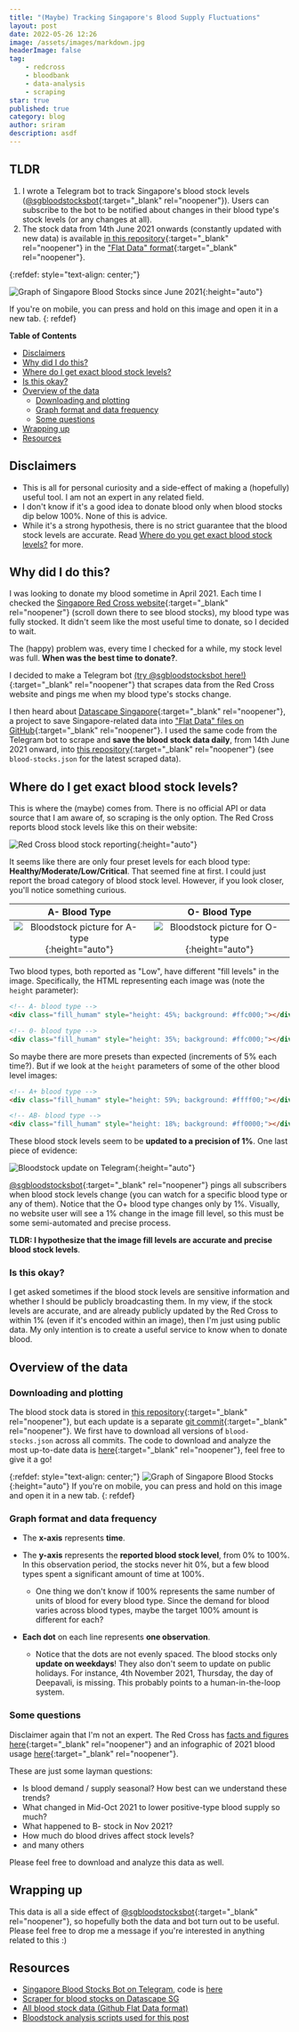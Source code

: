 ```yaml
---
title: "(Maybe) Tracking Singapore's Blood Supply Fluctuations"
layout: post
date: 2022-05-26 12:26
image: /assets/images/markdown.jpg
headerImage: false
tag:
    - redcross
    - bloodbank
    - data-analysis
    - scraping
star: true
published: true
category: blog
author: sriram
description: asdf
---
```


## TLDR

1. I wrote a Telegram bot to track Singapore's blood stock levels ([@sgbloodstocksbot](https://t.me/sgbloodstocksbot){:target="\_blank" rel="noopener"}). Users can subscribe to the bot to be notified about changes in their blood type's stock levels (or any changes at all).
1. The stock data from 14th June 2021 onwards (constantly updated with new data) is available [in this repository](https://github.com/datascapesg/red-cross-blood-stocks){:target="\_blank" rel="noopener"} in the ["Flat Data" format](https://next.github.com/projects/flat-data){:target="\_blank" rel="noopener"}.

{:refdef: style="text-align: center;"}

![Graph of Singapore Blood Stocks since June 2021](/assets/images/bloodstocks/bloodstocks-jun21-may22.png){:height="auto"}

If you're on mobile, you can press and hold on this image and open it in a new tab.
{: refdef}

<!-- markdown-toc start - Don't edit this section. Run M-x markdown-toc-refresh-toc -->

**Table of Contents**

-   [Disclaimers](#disclaimers)
-   [Why did I do this?](#why-did-i-do-this)
-   [Where do I get exact blood stock levels?](#where-do-i-get-exact-blood-stock-levels)
-   [Is this okay?](#is-this-okay)
-   [Overview of the data](#overview-of-the-data)
    -   [Downloading and plotting](#downloading-and-plotting)
    -   [Graph format and data frequency](#graph-format-and-data-frequency)
    -   [Some questions](#some-questions)
-   [Wrapping up](#wrapping-up)
-   [Resources](#resources)

<!-- markdown-toc end -->

## Disclaimers

-   This is all for personal curiosity and a side-effect of making a (hopefully) useful tool. I am not an expert in any related field.
-   I don't know if it's a good idea to donate blood only when blood stocks dip below 100%. None of this is advice.
-   While it's a strong hypothesis, there is no strict guarantee that the blood stock levels are accurate. Read [Where do you get exact blood stock levels?](#where-do-you-get-exact-blood-stock-levels) for more.

## Why did I do this?

I was looking to donate my blood sometime in April 2021. Each time I checked the [Singapore Red Cross website](https://redcross.sg/){:target="\_blank" rel="noopener"} (scroll down there to see blood stocks), my blood type was fully stocked. It didn't seem like the most useful time to donate, so I decided to wait.

The (happy) problem was, every time I checked for a while, my stock level was full. **When was the best time to donate?**.

I decided to make a Telegram bot [(try @sgbloodstocksbot here!)](https://t.me/sgbloodstocksbot){:target="\_blank" rel="noopener"} that scrapes data from the Red Cross website and pings me when my blood type's stocks change.

I then heard about [Datascape Singapore](https://github.com/datascapesg/){:target="\_blank" rel="noopener"}, a project to save Singapore-related data into ["Flat Data" files on GitHub](https://next.github.com/projects/flat-data){:target="\_blank" rel="noopener"}. I used the same code from the Telegram bot to scrape and **save the blood stock data daily**, from 14th June 2021 onward, into [this repository](https://github.com/datascapesg/red-cross-blood-stocks){:target="\_blank" rel="noopener"} (see `blood-stocks.json` for the latest scraped data).

## Where do I get exact blood stock levels?

This is where the (maybe) comes from. There is no official API or data source that I am aware of, so scraping is the only option. The Red Cross reports blood stock levels like this on their website:

![Red Cross blood stock reporting](/assets/images/bloodstocks/redcross_stock.png){:height="auto"}

It seems like there are only four preset levels for each blood type: **Healthy/Moderate/Low/Critical**. That seemed fine at first. I could just report the broad category of blood stock level. However, if you look closer, you'll notice something curious.

|                                            A- Blood Type                                            |                                            O- Blood Type                                            |
| :-------------------------------------------------------------------------------------------------: | :-------------------------------------------------------------------------------------------------: |
| ![Bloodstock picture for A- type](/assets/images/bloodstocks/bloodstock_aminus.png){:height="auto"} | ![Bloodstock picture for O- type](/assets/images/bloodstocks/bloodstock_ominus.png){:height="auto"} |

Two blood types, both reported as "Low", have different "fill levels" in the image. Specifically, the HTML representing each image was (note the `height` parameter):

```html
<!-- A- blood type -->
<div class="fill_humam" style="height: 45%; background: #ffc000;"></div>

<!-- 0- blood type -->
<div class="fill_humam" style="height: 35%; background: #ffc000;"></div>
```

So maybe there are more presets than expected (increments of 5% each time?). But if we look at the `height` parameters of some of the other blood level images:

```html
<!-- A+ blood type -->
<div class="fill_humam" style="height: 59%; background: #ffff00;"></div>

<!-- AB- blood type -->
<div class="fill_humam" style="height: 18%; background: #ff0000;"></div>
```

These blood stock levels seem to be **updated to a precision of 1%**. One last piece of evidence:

![Bloodstock update on Telegram](/assets/images/bloodstocks/telegram_update.png){:height="auto"}

[@sgbloodstocksbot](https://t.me/sgbloodstocksbot){:target="\_blank" rel="noopener"} pings all subscribers when blood stock levels change (you can watch for a specific blood type or any of them). Notice that the O+ blood type changes only by 1%. Visually, no website user will see a 1% change in the image fill level, so this must be some semi-automated and precise process.

**TLDR: I hypothesize that the image fill levels are accurate and precise blood stock levels**.

### Is this okay?

I get asked sometimes if the blood stock levels are sensitive information and whether I should be publicly broadcasting them. In my view, if the stock levels are accurate, and are already publicly updated by the Red Cross to within 1% (even if it's encoded within an image), then I'm just using public data. My only intention is to create a useful service to know when to donate blood.

## Overview of the data

### Downloading and plotting

The blood stock data is stored in [this repository](https://github.com/datascapesg/red-cross-blood-stocks){:target="\_blank" rel="noopener"}, but each update is a separate [git commit](https://www.atlassian.com/git/tutorials/saving-changes/git-commit){:target="\_blank" rel="noopener"}. We first have to download all versions of `blood-stocks.json` across all commits. The code to download and analyze the most up-to-date data is [here](https://github.com/frizensami/bloodstock_analysis){:target="\_blank" rel="noopener"}, feel free to give it a go!

{:refdef: style="text-align: center;"}
![Graph of Singapore Blood Stocks](/assets/images/bloodstocks/bloodstocks-jun21-may22.png){:height="auto"}
If you're on mobile, you can press and hold on this image and open it in a new tab.
{: refdef}

### Graph format and data frequency

-   The **x-axis** represents **time**.

-   The **y-axis** represents the **reported blood stock level**, from 0% to 100%. In this observation period, the stocks never hit 0%, but a few blood types spent a significant amount of time at 100%.

    -   One thing we don't know if 100% represents the same number of units of blood for every blood type. Since the demand for blood varies across blood types, maybe the target 100% amount is different for each?

-   **Each dot** on each line represents **one observation**.
    -   Notice that the dots are not evenly spaced. The blood stocks only **update on weekdays**! They also don't seem to update on public holidays. For instance, 4th November 2021, Thursday, the day of Deepavali, is missing. This probably points to a human-in-the-loop system.

### Some questions

Disclaimer again that I'm not an expert. The Red Cross has [facts and figures here](https://www.hsa.gov.sg/blood-donation/blood-facts-and-figures){:target="\_blank" rel="noopener"} and an infographic of 2021 blood usage [here](https://www-hsa-gov-sg-admin.cwp.sg/docs/default-source/bsg/big-blood-picture-2021.pdf){:target="\_blank" rel="noopener"}.

These are just some layman questions:

-   Is blood demand / supply seasonal? How best can we understand these trends?
-   What changed in Mid-Oct 2021 to lower positive-type blood supply so much?
-   What happened to B- stock in Nov 2021?
-   How much do blood drives affect stock levels?
-   and many others

Please feel free to download and analyze this data as well.

## Wrapping up

This data is all a side effect of [@sgbloodstocksbot](https://t.me/sgbloodstocksbot){:target="\_blank" rel="noopener"}, so hopefully both the data and bot turn out to be useful. Please feel free to drop me a message if you're interested in anything related to this :)

## Resources

-   [Singapore Blood Stocks Bot on Telegram](https://t.me/sgbloodstocksbot), code is [here](https://github.com/frizensami/sg-blood-stocks-bot)
-   [Scraper for blood stocks on Datascape SG](https://github.com/datascapesg/scrapers/blob/develop/netlify/functions/redcross-bloodstocks.js)
-   [All blood stock data (Github Flat Data format)](https://github.com/datascapesg/red-cross-blood-stocks)
-   [Bloodstock analysis scripts used for this post](https://github.com/frizensami/bloodstock_analysis)

